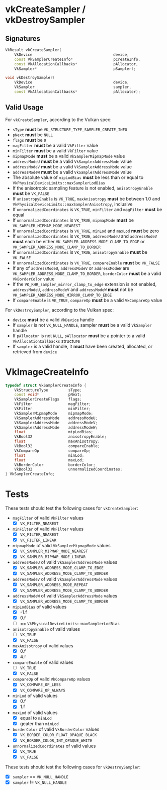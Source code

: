 # vkCreateSampler / vkDestroySampler

## Signatures
```c++
VkResult vkCreateSampler(
    VkDevice                                    device,
    const VkSamplerCreateInfo*                  pCreateInfo,
    const VkAllocationCallbacks*                pAllocator,
    VkSampler*                                  pSampler);

void vkDestroySampler(
    VkDevice                                    device,
    VkSampler                                   sampler,
    const VkAllocationCallbacks*                pAllocator);
```

## Valid Usage

For `vkCreateSampler`, according to the Vulkan spec:
- `sType` **must** be `VK_STRUCTURE_TYPE_SAMPLER_CREATE_INFO`
- `pNext` **must** be `NULL`
- `flags` **must** be `0`
- `magFilter` **must** be a valid `VkFilter` value
- `minFilter` **must** be a valid `VkFilter` value
- `mipmapMode` **must** be a valid `VkSamplerMipmapMode` value
- `addressModeU` **must** be a valid `VkSamplerAddressMode` value
- `addressModeV` **must** be a valid `VkSamplerAddressMode` value
- `addressModeW` **must** be a valid `VkSamplerAddressMode` value
- The absolute value of `mipLodBias` **must** be less than or equal to
  `VkPhysicalDeviceLimits::maxSamplerLodBias`
- If the anisotropic sampling feature is not enabled, `anisotropyEnable`
  **must** be `VK_FALSE`
- If `anisotropyEnable` is `VK_TRUE`, `maxAnisotropy` **must** be between
  1.0 and `VkPhysicalDeviceLimits::maxSamplerAnisotropy`, inclusive
- If `unnormalizedCoordinates` is `VK_TRUE`, `minFilter` and `magFilter`
  **must** be equal
- If `unnormalizedCoordinates` is `VK_TRUE`, `mipmapMode` **must** be
  `VK_SAMPLER_MIPMAP_MODE_NEAREST`
- If `unnormalizedCoordinates` is `VK_TRUE`, `minLod` and `maxLod`
  **must** be zero
- If `unnormalizedCoordinates` is `VK_TRUE`, `addressModeU` and `addressModeV`
  **must** each be either `VK_SAMPLER_ADDRESS_MODE_CLAMP_TO_EDGE` or
  `VK_SAMPLER_ADDRESS_MODE_CLAMP_TO_BORDER`
- If `unnormalizedCoordinates` is `VK_TRUE`, `anisotropyEnable`
  **must** be `VK_FALSE`
- If `unnormalizedCoordinates` is `VK_TRUE`, `compareEnable` **must** be
  `VK_FALSE`
- If any of `addressModeU`, `addressModeV` or `addressModeW` are
  `VK_SAMPLER_ADDRESS_MODE_CLAMP_TO_BORDER`, `borderColor` **must** be a valid
  `VkBorderColor` value
- If the `VK_KHR_sampler_mirror_clamp_to_edge` extension is not enabled,
  `addressModeU`, `addressModeV` and `addressModeW` **must** not be
  `VK_SAMPLER_ADDRESS_MODE_MIRROR_CLAMP_TO_EDGE`
- If `compareEnable` is `VK_TRUE`, `compareOp` **must** be a valid
  `VkCompareOp` value

For `vkDestroySampler`, according to the Vulkan spec:
- `device` **must** be a valid `VkDevice` handle
- If `sampler` is not `VK_NULL_HANDLE`, sampler **must** be a valid
  `VkSampler` handle
- If `pAllocator` is not `NULL`, `pAllocator` **must** be a pointer to a valid
  `VkAllocationCallbacks` structure
- If `sampler` is a valid handle, it **must** have been created, allocated,
  or retrieved from `device`

# VkImageCreateInfo
```c++
typedef struct VkSamplerCreateInfo {
    VkStructureType         sType;
    const void*             pNext;
    VkSamplerCreateFlags    flags;
    VkFilter                magFilter;
    VkFilter                minFilter;
    VkSamplerMipmapMode     mipmapMode;
    VkSamplerAddressMode    addressModeU;
    VkSamplerAddressMode    addressModeV;
    VkSamplerAddressMode    addressModeW;
    float                   mipLodBias;
    VkBool32                anisotropyEnable;
    float                   maxAnisotropy;
    VkBool32                compareEnable;
    VkCompareOp             compareOp;
    float                   minLod;
    float                   maxLod;
    VkBorderColor           borderColor;
    VkBool32                unnormalizedCoordinates;
} VkSamplerCreateInfo;
```

# Tests

These tests should test the following cases for `vkCreateSampler`:
- `magFilter` of valid `VkFilter` values
  - [x] `VK_FILTER_NEAREST`
- `minFilter` of valid `VkFilter` values
  - [x] `VK_FILTER_NEAREST`
  - [x] `VK_FILTER_LINEAR`
- `mipmapMode` of valid `VkSamplerMipmapMode` values
  - [x] `VK_SAMPLER_MIPMAP_MODE_NEAREST`
  - [x] `VK_SAMPLER_MIPMAP_MODE_LINEAR`
- `addressModeU` of valid `VkSamplerAddressMode` values
  - [x] `VK_SAMPLER_ADDRESS_MODE_CLAMP_TO_EDGE`
  - [x] `VK_SAMPLER_ADDRESS_MODE_CLAMP_TO_BORDER`
- `addressModeV` of valid `VkSamplerAddressMode` values
  - [x] `VK_SAMPLER_ADDRESS_MODE_REPEAT`
  - [x] `VK_SAMPLER_ADDRESS_MODE_CLAMP_TO_BORDER`
- `addressModeW` of valid `VkSamplerAddressMode` values
  - [x] `VK_SAMPLER_ADDRESS_MODE_CLAMP_TO_BORDER`
- `mipLodBias` of valid values
  - [x] -1.f
  - [x] 0.f
  - [ ] == `VkPhysicalDeviceLimits::maxSamplerLodBias`
- `anisotropyEnable` of valid values
  - [ ] `VK_TRUE`
  - [x] `VK_FALSE`
- `maxAnisotropy` of valid values
  - [x] 0.f
  - [x] 4.f
- `compareEnable` of valid values
  - [ ] `VK_TRUE`
  - [x] `VK_FALSE`
- `compareOp` of valid `VkCompareOp` values
  - [x] `VK_COMPARE_OP_LESS`
  - [x] `VK_COMPARE_OP_ALWAYS`
- `minLod` of valid values
  - [x] 0.f
  - [x] 1.f
- `maxLod` of valid values
  - [x] equal to `minLod`
  - [x] geater than `minLod`
- `borderColor` of valid `VkBorderColor` values
  - [x] `VK_BORDER_COLOR_FLOAT_OPAQUE_BLACK`
  - [x] `VK_BORDER_COLOR_INT_OPAQUE_WHITE`
- `unnormalizedCoordinates` of valid values
  - [x] `VK_TRUE`
  - [x] `VK_FALSE`

These tests should test the following cases for `vkDestroySampler`:
- [x] `sampler` == `VK_NULL_HANDLE`
- [x] `sampler` != `VK_NULL_HANDLE`
